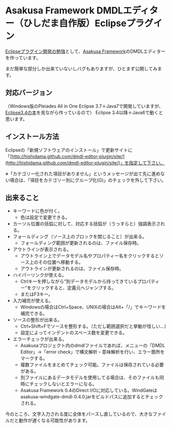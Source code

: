 Asakusa Framework DMDLエディター（ひしだま自作版）Eclipseプラグイン
===================================================================

[Eclipseプラグイン開発の勉強](http://www.ne.jp/asahi/hishidama/home/tech/eclipse/plugin/develop/index.html)として、[Asakusa Framework](http://www.ne.jp/asahi/hishidama/home/tech/asakusafw/index.html)のDMDLエディターを作っています。

まだ簡単な部分しか出来ていないしバグもありますが、ひとまず公開してみます。


対応バージョン
--------------

（Windows版のPleiades All in One Eclipse 3.7＋Java7で開発していますが、[Eclipse3.4の本](http://www.ne.jp/asahi/hishidama/home/book/tech.html#Eclipse3.4plugin)を見ながら作っているので）
Eclipse 3.4以降＋Java6で動くと思います。


インストール方法
----------------

Eclipseの「新規ソフトウェアのインストール」で更新サイトに「[http://hishidama.github.com/dmdl-editor-plugin/site/](http://hishidama.github.com/dmdl-editor-plugin/site/)」を指定して下さい。

※「カテゴリー化された項目がありません」というメッセージが出て先に進めない場合は、「項目をカテゴリー別にグループ化(G)」のチェックを外して下さい。


出来ること
----------------

* キーワードに色が付く。
    * 色は設定で変更できる。
* カーソル位置の括弧に対して、対応する括弧が（うっすらと）強調表示される。
* フォールディング（ソース上のブロックを閉じること）が出来る。
    * フォールディング範囲が更新されるのは、ファイル保存時。
* アウトラインが表示される。
    * アウトライン上でデータモデル名やプロパティー名をクリックするとソース上のその位置へ移動する。
    * アウトラインが更新されるのは、ファイル保存時。
* ハイパーリンクが使える。
    * Ctrlキーを押しながら“別データモデルから持ってきているプロパティー”をクリックすると、定義元へジャンプする。
    * またはF3キー。
* 入力補完が使える。
    * Windowsの場合はCtrl+Space、UNIXの場合はAlt+「/」でキーワードを補完できる。
* ソースの整形が出来る。
    * Ctrl+Shift+Fでソースを整形する。（ただし範囲選択だと挙動が怪しい…）
    * 設定によってインデントのスペース数を変更できる。
* エラーチェックが出来る。
    * Asakusaプロジェクト内のdmdlファイルであれば、メニューの「DMDL Editor」→「error check」で構文解析・意味解析を行い、エラー箇所をマークする。
    * 複数ファイルをまとめてチェック可能。ファイルは保存されている必要がある。
    * 別ファイルにあるデータモデルを使用してる場合は、そのファイルも同時にチェックしないとエラーになる。
    * Asakusa Framework 0.4のDirect I/Oに対応している。WindGateはasakusa-windgate-dmdl-0.4.0.jarをビルドパスに追加するとチェックされる。

今のところ、文字入力される度に全体をパースし直しているので、大きなファイルだと動作が遅くなる可能性があります。

